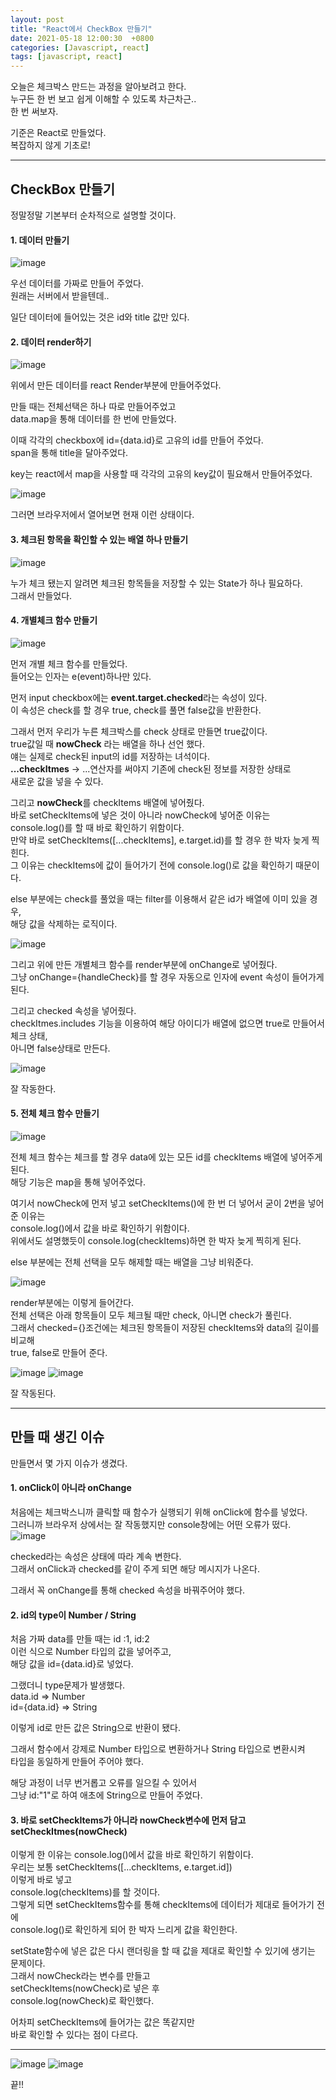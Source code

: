 ```yaml
---
layout: post
title: "React에서 CheckBox 만들기"
date: 2021-05-18 12:00:30  +0800
categories: [Javascript, react]
tags: [javascript, react]
---
```


오늘은 체크박스 만드는 과정을 알아보려고 한다.  
누구든 한 번 보고 쉽게 이해할 수 있도록 차근차근..  
한 번 써보자.

기준은 React로 만들었다.  
복잡하지 않게 기초로!

---

## **CheckBox 만들기**

정말정말 기본부터 순차적으로 설명할 것이다.

#### **1. 데이터 만들기**

![image](/assets/img/sample/checkbox1.png)

우선 데이터를 가짜로 만들어 주었다.  
원래는 서버에서 받을텐데..

일단 데이터에 들어있는 것은 id와 title 값만 있다.

#### **2. 데이터 render하기**

![image](/assets/img/sample/checkbox2.png)

위에서 만든 데이터를 react Render부분에 만들어주었다.

만들 때는 전체선택은 하나 따로 만들어주었고  
data.map을 통해 데이터를 한 번에 만들었다.

이때 각각의 checkbox에 id={data.id}로 고유의 id를 만들어 주었다.  
span을 통해 title을 달아주었다.

key는 react에서 map을 사용할 때 각각의 고유의 key값이 필요해서 만들어주었다.

![image](/assets/img/sample/checkbox3.png)

그러면 브라우저에서 열어보면 현재 이런 상태이다.

#### **3. 체크된 항목을 확인할 수 있는 배열 하나 만들기**

![image](/assets/img/sample/checkbox4.png)

누가 체크 됐는지 알려면 체크된 항목들을 저장할 수 있는 State가 하나 필요하다.  
그래서 만들었다.

#### **4. 개별체크 함수 만들기**

![image](/assets/img/sample/checkbox5.png)

먼저 개별 체크 함수를 만들었다.  
들어오는 인자는 e(event)하나만 있다.

먼저 input checkbox에는 **event.target.checked**라는 속성이 있다.  
이 속성은 check를 할 경우 true, check를 풀면 false값을 반환한다.

그래서 먼저 우리가 누른 체크박스를 check 상태로 만들면 true값이다.  
true값일 때 **nowCheck** 라는 배열을 하나 선언 했다.  
얘는 실제로 check된 input의 id를 저장하는 녀석이다.  
**...checkItmes** -> ...연산자를 써야지 기존에 check된 정보를 저장한 상태로  
새로운 값을 넣을 수 있다.

그리고 **nowCheck**를 checkItems 배열에 넣어줬다.  
바로 setCheckItems에 넣은 것이 아니라 nowCheck에 넣어준 이유는  
console.log()를 할 때 바로 확인하기 위함이다.  
만약 바로 setCheckItems([...checkItems], e.target.id)를 할 경우 한 박자 늦게 찍힌다.  
그 이유는 checkItems에 값이 들어가기 전에 console.log()로 값을 확인하기 때문이다.

else 부분에는 check를 풀었을 때는 filter를 이용해서 같은 id가 배열에 이미 있을 경우,  
해당 값을 삭제하는 로직이다.

![image](/assets/img/sample/checkbox6.png)

그리고 위에 만든 개별체크 함수를 render부분에 onChange로 넣어줬다.  
그냥 onChange={handleCheck}를 할 경우 자동으로 인자에 event 속성이 들어가게 된다.

그리고 checked 속성을 넣어줬다.  
checkItmes.includes 기능을 이용하여 해당 아이디가 배열에 없으면 true로 만들어서 체크 상태,  
아니면 false상태로 만든다.

![image](/assets/img/sample/checkbox7.png)

잘 작동한다.

#### **5. 전체 체크 함수 만들기**

![image](/assets/img/sample/checkbox8.png)

전체 체크 함수는 체크를 할 경우 data에 있는 모든 id를 checkItems 배열에 넣어주게 된다.  
해당 기능은 map을 통해 넣어주었다.

여기서 nowCheck에 먼저 넣고 setCheckItems()에 한 번 더 넣어서 굳이 2번을 넣어준 이유는  
console.log()에서 값을 바로 확인하기 위함이다.  
위에서도 설명했듯이 console.log(checkItems)하면 한 박자 늦게 찍히게 된다.

else 부분에는 전체 선택을 모두 해제할 때는 배열을 그냥 비워준다.

![image](/assets/img/sample/checkbox9.png)

render부분에는 이렇게 들어간다.  
전체 선택은 아래 항목들이 모두 체크될 때만 check, 아니면 check가 풀린다.  
그래서 checked={}조건에는 체크된 항목들이 저장된 checkItems와 data의 길이를 비교해  
true, false로 만들어 준다.

![image](/assets/img/sample/checkbox10.png)
![image](/assets/img/sample/checkbox11.png)

잘 작동된다.

---

## **만들 때 생긴 이슈**

만들면서 몇 가지 이슈가 생겼다.

#### 1. onClick이 아니라 onChange

처음에는 체크박스니까 클릭할 때 함수가 실행되기 위해 onClick에 함수를 넣었다.  
그러니까 브라우저 상에서는 잘 작동했지만 console창에는 어떤 오류가 떴다.  
![image](/assets/img/sample/checkbox12.png)

checked라는 속성은 상태에 따라 계속 변한다.  
그래서 onClick과 checked를 같이 주게 되면 해당 메시지가 나온다.

그래서 꼭 onChange를 통해 checked 속성을 바꿔주어야 했다.

#### 2. id의 type이 Number / String

처음 가짜 data를 만들 때는 id :1, id:2  
이런 식으로 Number 타입의 값을 넣어주고,  
해당 값을 id={data.id}로 넣었다.

그랬더니 type문제가 발생했다.  
data.id => Number  
id={data.id} => String

이렇게 id로 만든 값은 String으로 반환이 됐다.

그래서 함수에서 강제로 Number 타입으로 변환하거나 String 타입으로 변환시켜  
타입을 동일하게 만들어 주어야 했다.

해당 과정이 너무 번거롭고 오류를 일으킬 수 있어서  
그냥 id:"1"로 하여 애초에 String으로 만들어 주었다.

#### 3. 바로 setCheckItems가 아니라 nowCheck변수에 먼저 담고 setCheckItmes(nowCheck)

이렇게 한 이유는 console.log()에서 값을 바로 확인하기 위함이다.  
우리는 보통 setCheckItems([...checkItems, e.target.id])  
이렇게 바로 넣고  
console.log(checkItems)를 할 것이다.  
그렇게 되면 setCheckItems함수를 통해 checkItems에 데이터가 제대로 들어가기 전에  
console.log()로 확인하게 되어 한 박자 느리게 값을 확인한다.

setState함수에 넣은 값은 다시 랜더링을 할 때 값을 제대로 확인할 수 있기에 생기는 문제이다.  
그래서 nowCheck라는 변수를 만들고  
setCheckItems(nowCheck)로 넣은 후  
console.log(nowCheck)로 확인했다.

어차피 setCheckItems에 들어가는 값은 똑같지만  
바로 확인할 수 있다는 점이 다르다.

---

![image](/assets/img/sample/checkbox13.png)
![image](/assets/img/sample/checkbox14.png)

끝!!
